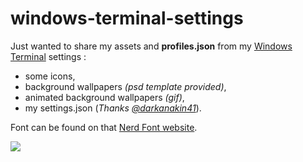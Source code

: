 # windows-terminal-settings  
Just wanted to share my assets and **profiles.json** from my [Windows Terminal](https://github.com/microsoft/terminal/) settings :  
  
- some icons,  
- background wallpapers _(psd template provided)_,  
- animated background wallpapers _(gif)_,  
- my settings.json (_Thanks [@darkanakin41](https://github.com/darkanakin41)_).  

Font can be found on that [Nerd Font website](https://www.nerdfonts.com/). 

<img src="https://i.ibb.co/72qtx0v/git-img-wts.png">
